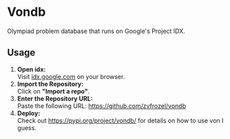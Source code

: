 # Vondb

Olympiad problem database that runs on Google's Project IDX.

## Usage

1. **Open idx:**  
   Visit [idx.google.com](https://idx.google.com) on your browser.
2. **Import the Repository:**  
   Click on **"Import a repo"**.
3. **Enter the Repository URL:**  
   Paste the following URL:
   https://github.com/zvfrozel/vondb
4. **Deploy:**  
   Check out https://pypi.org/project/vondb/ for details on how to use von I guess.
